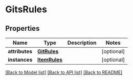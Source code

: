 # GitsRules

## Properties
Name | Type | Description | Notes
------------ | ------------- | ------------- | -------------
**attributes** | [**GitRules**](GitRules.md) |  | [optional] 
**instances** | [**ItemRules**](ItemRules.md) |  | [optional] 

[[Back to Model list]](../README.md#documentation-for-models) [[Back to API list]](../README.md#documentation-for-api-endpoints) [[Back to README]](../README.md)

